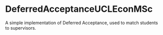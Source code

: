# DeferredAcceptanceUCLEconMSc

<!-- [![Build Status](https://github.com/joaovgranja/DeferredAcceptanceUCLEconMSc.jl/actions/workflows/CI.yml/badge.svg?branch=main)](https://github.com/joaovgranja/DeferredAcceptanceUCLEconMSc.jl/actions/workflows/CI.yml?query=branch%3Amain) -->

A simple implementation of Deferred Acceptance, used to match students to supervisors.